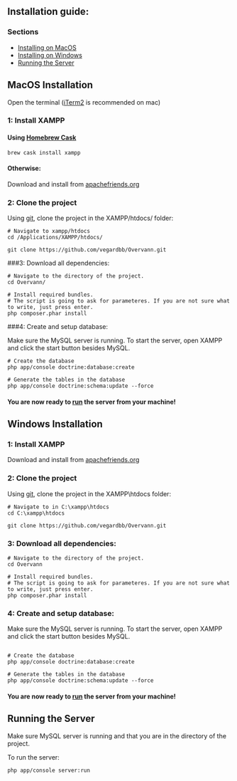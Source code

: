 ## Installation guide:

### Sections

- [Installing on MacOS](#macos-installation)
- [Installing on Windows](#windows-installation)
- [Running the Server](#running-the-server)

## MacOS Installation

Open the terminal ([iTerm2](https://www.iterm2.com) is recommended on mac)

### 1: Install XAMPP

#### Using [Homebrew Cask](https://caskroom.github.io)

```
brew cask install xampp
```

#### Otherwise:

Download and install from [apachefriends.org](https://www.apachefriends.org/download.html)


### 2: Clone the project

Using [git](https://git-scm.com/doc), clone the project in the XAMPP/htdocs/ folder:

```
# Navigate to xampp/htdocs
cd /Applications/XAMPP/htdocs/

git clone https://github.com/vegardbb/Overvann.git
```


###3: Download all dependencies:
```
# Navigate to the directory of the project.
cd Overvann/

# Install required bundles.
# The script is going to ask for parameteres. If you are not sure what to write, just press enter.
php composer.phar install
```

###4: Create and setup database:

Make sure the MySQL server is running. To start the server, open XAMPP and click the start button besides MySQL. 

```
# Create the database
php app/console doctrine:database:create

# Generate the tables in the database
php app/console doctrine:schema:update --force
```

#### You are now ready to [run](#run) the server from your machine!

## Windows Installation

### 1: Install XAMPP
Download and install from [apachefriends.org](https://www.apachefriends.org/download.html)


### 2: Clone the project

Using [git](https://git-scm.com/doc), clone the project in the XAMPP\htdocs folder:

```
# Navigate to in C:\xampp\htdocs
cd C:\xampp\htdocs

git clone https://github.com/vegardbb/Overvann.git
```


### 3: Download all dependencies:
```
# Navigate to the directory of the project.
cd Overvann

# Install required bundles.
# The script is going to ask for parameteres. If you are not sure what to write, just press enter.
php composer.phar install
```

### 4: Create and setup database:

Make sure the MySQL server is running. To start the server, open XAMPP and click the start button besides MySQL. 

```

# Create the database
php app/console doctrine:database:create

# Generate the tables in the database
php app/console doctrine:schema:update --force
```

#### You are now ready to [run](#run) the server from your machine!

## Running the Server

Make sure MySQL server is running and that you are in the directory of the project.

To run the server:
```
php app/console server:run
```



